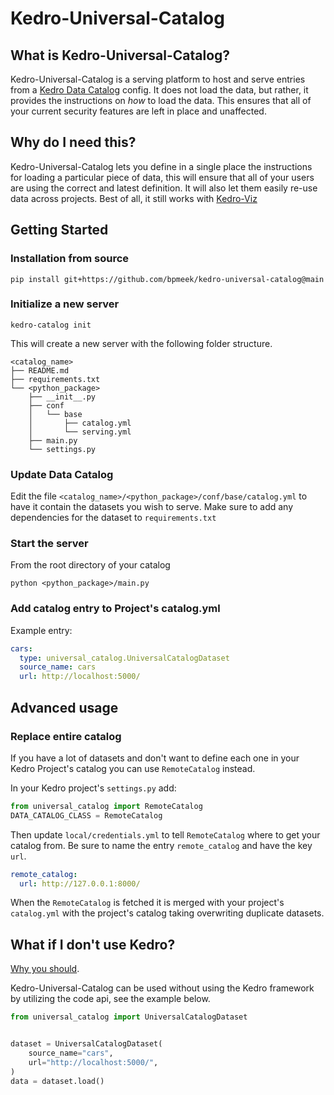 # Kedro-Universal-Catalog


## What is Kedro-Universal-Catalog?


Kedro-Universal-Catalog is a serving platform to host and serve entries from a 
[Kedro Data Catalog](https://docs.kedro.org/en/stable/data/#) config. It does not load the data, but rather, it provides
the instructions on *how* to load the data. This ensures that all of your current security features are left in place
and unaffected.

## Why do I need this?


Kedro-Universal-Catalog lets you define in a single place the instructions for loading a particular piece of data, this
will ensure that all of your users are using the correct and latest definition. It will also let them easily re-use data
across projects.  Best of all, it still works with [Kedro-Viz](https://github.com/kedro-org/kedro-viz)


## Getting Started


### Installation from source

```
pip install git+https://github.com/bpmeek/kedro-universal-catalog@main
```

### Initialize a new server

```
kedro-catalog init
```

This will create a new server with the following folder structure.

```
<catalog_name>
├── README.md
├── requirements.txt
└── <python_package>
    ├── __init__.py
    ├── conf
    │   └── base
    │       ├── catalog.yml
    │       └── serving.yml
    ├── main.py
    └── settings.py
```

### Update Data Catalog

Edit the file `<catalog_name>/<python_package>/conf/base/catalog.yml` to have it contain the datasets you wish to serve.
Make sure to add any dependencies for the dataset to `requirements.txt`

### Start the server

From the root directory of your catalog 

```
python <python_package>/main.py
```


### Add catalog entry to Project's catalog.yml

Example entry:
```yaml
cars:
  type: universal_catalog.UniversalCatalogDataset
  source_name: cars
  url: http://localhost:5000/
```

## Advanced usage

### Replace entire catalog

If you have a lot of datasets and don't want to define each one in your Kedro Project's catalog you can 
use `RemoteCatalog` instead.

In your Kedro project's `settings.py` add:

```python
from universal_catalog import RemoteCatalog
DATA_CATALOG_CLASS = RemoteCatalog
```

Then update `local/credentials.yml` to tell `RemoteCatalog` where to get your catalog from. Be sure to name the 
entry `remote_catalog` and have the key `url`.

```yaml
remote_catalog:
  url: http://127.0.0.1:8000/
```

When the `RemoteCatalog` is fetched it is merged with your project's `catalog.yml` with the project's catalog taking overwriting duplicate datasets.


## What if I don't use Kedro?

[Why you should](https://docs.kedro.org/en/stable/introduction/index.html). 

Kedro-Universal-Catalog can be used without 
using the Kedro framework by utilizing the code api, see the example below.

```python
from universal_catalog import UniversalCatalogDataset


dataset = UniversalCatalogDataset(
    source_name="cars",
    url="http://localhost:5000/",
)
data = dataset.load()
```
